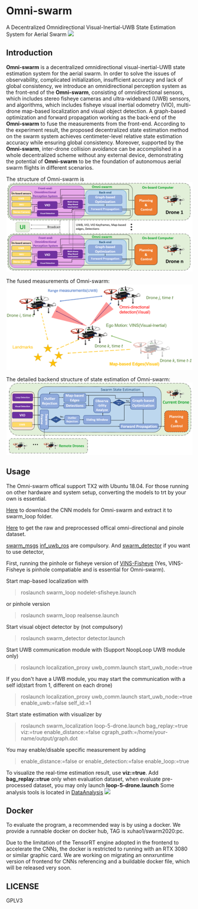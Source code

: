 # Omni-swarm
A Decentralized Omnidirectional Visual-Inertial-UWB State Estimation System for Aerial Swarm
![](./doc/gcs.png)
## Introduction

**Omni-swarm** is a decentralized omnidirectional visual-inertial-UWB state estimation system for the aerial swarm.
In order to solve the issues of observability, complicated initialization, insufficient accuracy and lack of global consistency, we introduce an omnidirectional perception system as the front-end of the **Omni-swarm**, consisting of omnidirectional sensors, which includes stereo fisheye cameras and ultra-wideband (UWB) sensors, and algorithms, which includes fisheye visual inertial odometry (VIO), multi-drone map-based localization and visual object detection.
A graph-based optimization and forward propagation working as the back-end of the **Omni-swarm** to fuse the measurements from the front-end.
According to the experiment result, the proposed decentralized state estimation method on the swarm system achieves centimeter-level relative state estimation accuracy while ensuring global consistency. Moreover, supported by the **Omni-swarm**, inter-drone collision avoidance can be accomplished in a whole decentralized scheme without any external device, demonstrating the potential of **Omni-swarm** to be the foundation of autonomous aerial swarm flights in different scenarios.
       


The structure of Omni-swarm is
![](./doc/structure.PNG)

The fused measurements of Omni-swarm:
![](./doc/measurements.PNG)

The detailed backend structure of state estimation of Omni-swarm:
![](./doc/backend.PNG)

## Usage
The Omni-swarm offical support TX2 with Ubuntu 18.04. For those running on other hardware and system setup, converting the models to trt by your own is essential.

[Here](https://www.dropbox.com/s/skq1vgfeawiw151/models.zip?dl=0) to download the CNN models for Omni-swarm and extract it to swarm_loop folder.

[Here](https://1drv.ms/u/s!AnAU3eHDkI18rB_f4X8d6SJL-T0_?e=k2sP8m) to get the raw and preprocessed offical omni-directional and pinole dataset.

[swarm_msgs](https://github.com/HKUST-Swarm/swarm_msgs) [inf_uwb_ros](https://github.com/HKUST-Swarm/inf_uwb_ros) are compulsory.
And [swarm_detector](https://github.com/HKUST-Swarm/swarm_detector) if you want to use detector, 

First, running the pinhole or fisheye version of [VINS-Fisheye](https://github.com/HKUST-Aerial-Robotics/VINS-Fisheye) (Yes, VINS-Fisheye is pinhole compatiable and is essential for Omni-swarm).

Start map-based localization with
>roslaunch swarm_loop nodelet-sfisheye.launch

or pinhole version

>roslaunch swarm_loop realsense.launch

Start visual object detector by (not compulsory)
> roslaunch  swarm_detector detector.launch

Start UWB communication module with (Support NoopLoop UWB module only)

>roslaunch localization_proxy uwb_comm.launch start_uwb_node:=true

If you don't have a UWB module, you may start the communication with a self id(start from 1, different on each drone)
>roslaunch localization_proxy uwb_comm.launch start_uwb_node:=true enable_uwb:=false self_id:=1


Start state estimation with visualizer by

>roslaunch swarm_localization loop-5-drone.launch bag_replay:=true viz:=true enable_distance:=false cgraph_path:=/home/your-name/output/graph.dot

You may enable/disable specific measurement by adding
>enable_distance:=false or enable_detection:=false enable_loop:=true

To visualize the real-time estimation result, use __viz:=true__. 
Add __bag_replay:=true__ only when evaluation dataset, when evaluate pre-processed dataset, you may only launch __loop-5-drone.launch__
Some analysis tools is located in [DataAnalysis](swarm_localization/DataAnalysis)
![](./doc/ob-Traj2.png)

## Docker
To evaluate the program, a recommended way is by using a docker. We provide a runnable docker on docker hub, TAG is xuhao1/swarm2020:pc.

Due to the limitation of the TensorRT engine adopted in the frontend to accelerate the CNNs, the docker is restricted to running with an RTX 3080 or similar graphic card. We are working on migrating an onnxruntime version of frontend for CNNs referencing and a buildable docker file, which will be released very soon.
## LICENSE
GPLV3

